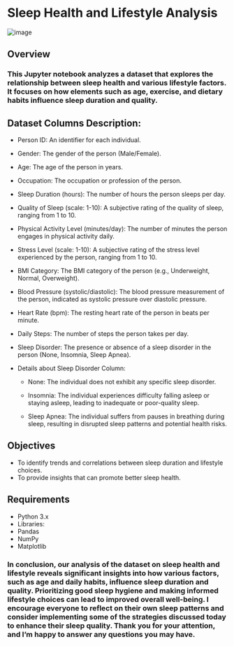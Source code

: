 # Sleep Health and Lifestyle Analysis

![image](https://github.com/user-attachments/assets/8f1f70db-1a79-4142-b5b5-0b5d442a4697)

## Overview
### This Jupyter notebook analyzes a dataset that explores the relationship between sleep health and various lifestyle factors. It focuses on how elements such as age, exercise, and dietary habits influence sleep duration and quality.

## Dataset Columns Description:

* Person ID: An identifier for each individual.

* Gender: The gender of the person (Male/Female).

* Age: The age of the person in years.

* Occupation: The occupation or profession of the person.

* Sleep Duration (hours): The number of hours the person sleeps per day.

* Quality of Sleep (scale: 1-10): A subjective rating of the quality of sleep, ranging from 1 to 10.

* Physical Activity Level (minutes/day): The number of minutes the person engages in physical activity daily.

* Stress Level (scale: 1-10): A subjective rating of the stress level experienced by the person, ranging from 1 to 10.

* BMI Category: The BMI category of the person (e.g., Underweight, Normal, Overweight).

* Blood Pressure (systolic/diastolic): The blood pressure measurement of the person, indicated as systolic pressure over diastolic pressure.

* Heart Rate (bpm): The resting heart rate of the person in beats per minute.

* Daily Steps: The number of steps the person takes per day.

* Sleep Disorder: The presence or absence of a sleep disorder in the person (None, Insomnia, Sleep Apnea).

* Details about Sleep Disorder Column:

    * None: The individual does not exhibit any specific sleep disorder.

    * Insomnia: The individual experiences difficulty falling asleep or staying asleep, leading to inadequate or poor-quality sleep.

    * Sleep Apnea: The individual suffers from pauses in breathing during sleep, resulting in disrupted sleep patterns and potential health risks.

## Objectives
* To identify trends and correlations between sleep duration and lifestyle choices.
* To provide insights that can promote better sleep health.

## Requirements
* Python 3.x
* Libraries:
* Pandas
* NumPy
* Matplotlib

### In conclusion, our analysis of the dataset on sleep health and lifestyle reveals significant insights into how various factors, such as age and daily habits, influence sleep duration and quality. Prioritizing good sleep hygiene and making informed lifestyle choices can lead to improved overall well-being. I encourage everyone to reflect on their own sleep patterns and consider implementing some of the strategies discussed today to enhance their sleep quality. Thank you for your attention, and I’m happy to answer any questions you may have.
